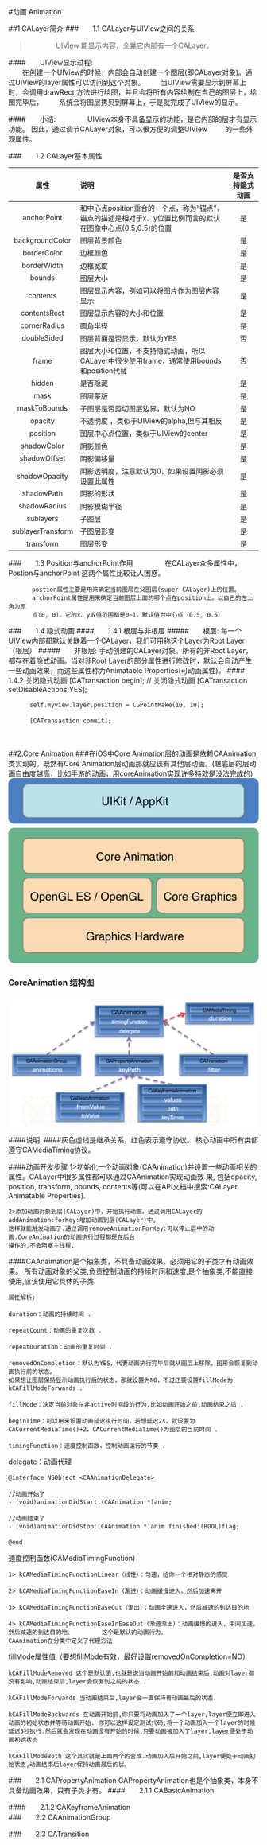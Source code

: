 #动画 Animation

##1.CALayer简介
###　　1.1 CALayer与UIView之间的关系
>　　　　UIView 能显示内容，全靠它内部有一个CALayer。
	
####　　UIView显示过程:  
　　在创建一个UIView的时候，内部会自动创建一个图层(即CALayer对象)。通过UIView的layer属性可以访问到这个对象。
　　当UIView需要显示到屏幕上时，会调用drawRect:方法进行绘图，并且会将所有内容绘制在自己的图层上，绘图完毕后，
　　系统会将图层拷贝到屏幕上，于是就完成了UIView的显示。
	  
####　　小结:　　
　　 UIView本身不具备显示的功能，是它内部的层才有显示功能。 因此，通过调节CALayer对象，可以很方便的调整UIView
　　 的一些外观属性。
	  
###　　1.2 CALayer基本属性　

|属性	|说明	|是否支持隐式动画|
|:-------:|:--------|:---------:|
|anchorPoint	|和中心点position重合的一个点，称为“锚点”，锚点的描述是相对于x、y位置比例而言的默认在图像中心点(0.5,0.5)的位置	|是|
|backgroundColor	|图层背景颜色	|是|
|borderColor	|边框颜色	|是|
|borderWidth	|边框宽度|	是|
|bounds	|图层大小	|是|
|contents	|图层显示内容，例如可以将图片作为图层内容显示	|是|
|contentsRect	|图层显示内容的大小和位置|	是|
|cornerRadius	|圆角半径	|是|
|doubleSided	|图层背面是否显示，默认为YES|	否|
|frame	|图层大小和位置，不支持隐式动画，所以CALayer中很少使用frame，通常使用bounds和position代替	|否|
|hidden	|是否隐藏	|是|
|mask	|图层蒙版|	是|
|maskToBounds	|子图层是否剪切图层边界，默认为NO	|是|
|opacity	|不透明度 ，类似于UIView的alpha,但与其相反	|是|
|position	|图层中心点位置，类似于UIView的center|	是|
|shadowColor	|阴影颜色	|是|
|shadowOffset	|阴影偏移量|	是|
|shadowOpacity	|阴影透明度，注意默认为0，如果设置阴影必须设置此属性	|是|
|shadowPath	|阴影的形状|	是|
|shadowRadius	|阴影模糊半径|	是|
|sublayers	|子图层|	是|
|sublayerTransform	|子图层形变|	是|
|transform	|图层形变| 是|

###　　1.3 Position与anchorPoint作用
　    　　　在CALayer众多属性中，Postion与anchorPoint 这两个属性比较让人困惑。

	　　　　postion属性主要是用来确定当前图层在父图层(super CALayer)上的位置。
	　　　　archorPoint属性是用来确定当前图层上面的哪个点在position上。以自己的左上角为原
	　　　　点(0, 0)。它的x、y取值范围都是0~1，默认值为中心点（0.5, 0.5）
###　　1.4 隐式动画
####　　1.4.1 根层与非根层
#####　　根层: 每一个UIView内部都默认关联着一个CALayer，我们可用称这个Layer为Root Layer（根层）
#####　　非根层: 手动创建的CALayer对象。所有的非Root Layer，都存在着隐式动画。当对非Root Layer的部分属性进行修改时，默认会自动产生一些动画效果，而这些属性称为Animatable Properties(可动画属性)。
####　　1.4.2 关闭隐式动画
		  [CATransaction begin];
			// 关闭隐式动画
		  [CATransaction setDisableActions:YES];

		  self.myview.layer.position = CGPointMake(10, 10);

          [CATransaction commit]; 
　　　　　　　　

##2.Core Animation
###在iOS中Core Animation层的动画是依赖CAAnimation类实现的。既然有Core Animation层动画那就应该有其他层动画。(越底层的层动画自由度越高，比如手游的动画，用coreAnimation实现许多特效是没法完成的)
![images](https://github.com/WzhGoSky/MyCode/blob/master/NoteImages/%E5%8A%A8%E7%94%BB/1.png)

### CoreAnimation 结构图
![images](https://github.com/WzhGoSky/MyCode/blob/master/NoteImages/%E5%8A%A8%E7%94%BB/2.png)

####说明:
####灰色虚线是继承关系，红色表示遵守协议。 核心动画中所有类都遵守CAMediaTiming协议。

####动画开发步骤
	1>初始化一个动画对象(CAAnimation)并设置一些动画相关的属性。CALayer中很多属性都可以通过CAAnimation实现动画效
	果, 包括opacity, position, transform, bounds, contents等(可以在API文档中搜索:CALayer Animatable Properties).
	
	2>添加动画对象到层(CALayer)中，开始执行动画。通过调用CALayer的addAnimation:forKey:增加动画到层(CALayer)中,
	这样就能触发动画了.通过调用removeAnimationForKey:可以停止层中的动画.CoreAnimation的动画执行过程都是在后台
	操作的,不会阻塞主线程.

####CAAnaimation是个抽象类，不具备动画效果，必须用它的子类才有动画效果。
	所有动画对象的父类,负责控制动画的持续时间和速度,是个抽象类,不能直接使用,应该使用它具体的子类.

	属性解析:

    duration：动画的持续时间 .

    repeatCount：动画的重复次数 .

    repeatDuration：动画的重复时间 .

    removedOnCompletion：默认为YES，代表动画执行完毕后就从图层上移除，图形会恢复到动画执行前的状态。
    如果想让图层保持显示动画执行后的状态，那就设置为NO，不过还要设置fillMode为kCAFillModeForwards .

    fillMode：决定当前对象在非active时间段的行为.比如动画开始之前,动画结束之后 .

    beginTime：可以用来设置动画延迟执行时间，若想延迟2s，就设置为CACurrentMediaTime()+2，CACurrentMediaTime()为图层的当前时间 .

    timingFunction：速度控制函数，控制动画运行的节奏 .

 delegate：动画代理
 
	@interface NSObject <CAAnimationDelegate>
	
	//动画开始了
    - (void)animationDidStart:(CAAnimation *)anim;
    
	//动画结束了
    - (void)animationDidStop:(CAAnimation *)anim finished:(BOOL)flag;

    @end
    
 速度控制函数(CAMediaTimingFunction)

    1> kCAMediaTimingFunctionLinear（线性）：匀速，给你一个相对静态的感觉

    2> kCAMediaTimingFunctionEaseIn（渐进）：动画缓慢进入，然后加速离开

    3> kCAMediaTimingFunctionEaseOut（渐出）：动画全速进入，然后减速的到达目的地

    4> kCAMediaTimingFunctionEaseInEaseOut（渐进渐出）：动画缓慢的进入，中间加速，然后减速的到达目的地。        这个是默认的动画行为。
    CAAnimation在分类中定义了代理方法

   
fillMode属性值（要想fillMode有效，最好设置removedOnCompletion=NO）

    kCAFillModeRemoved 这个是默认值,也就是说当动画开始前和动画结束后,动画对layer都没有影响,动画结束后,layer会恢复到之前的状态 .

    kCAFillModeForwards 当动画结束后,layer会一直保持着动画最后的状态.
    
    kCAFillModeBackwards 在动画开始前,你只要将动画加入了一个layer,layer便立即进入动画的初始状态并等待动画开始. 你可以这样设定测试代码,将一个动画加入一个layer的时候延迟5秒执行.然后就会发现在动画没有开始的时候,只要动画被加入了layer,layer便处于动画初始状态  

    kCAFillModeBoth 这个其实就是上面两个的合成.动画加入后开始之前,layer便处于动画初始状态,动画结束后layer保持动画最后的状。

###　　2.1 CAPropertyAnimation 
		CAPropertyAnimation也是个抽象类，本身不具备动画效果，只有子类才有。
####　　2.1.1 CABasicAnimation 
		
		
####　　2.1.2 CAKeyframeAnimation 	
###　　2.2 CAAnimationGroup
		

###　　2.3 CATransition
